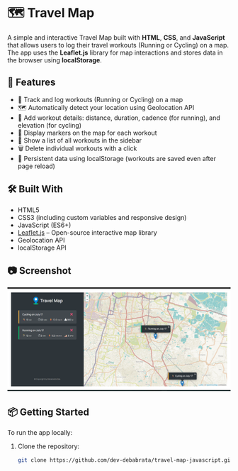 # 🗺️ Travel Map

A simple and interactive Travel Map built with **HTML**, **CSS**, and **JavaScript** that allows users to log their travel workouts (Running or Cycling) on a map. The app uses the **Leaflet.js** library for map interactions and stores data in the browser using **localStorage**.

## 🚀 Features

- 📍 Track and log workouts (Running or Cycling) on a map
- 🗺️ Automatically detect your location using Geolocation API
- 📝 Add workout details: distance, duration, cadence (for running), and elevation (for cycling)
- 📌 Display markers on the map for each workout
- 📄 Show a list of all workouts in the sidebar
- 🗑️ Delete individual workouts with a click
- 💾 Persistent data using localStorage (workouts are saved even after page reload)

## 🛠️ Built With

- HTML5
- CSS3 (including custom variables and responsive design)
- JavaScript (ES6+)
- [Leaflet.js](https://leafletjs.com/) – Open-source interactive map library
- Geolocation API
- localStorage API

## 📷 Screenshot

![Travel Map Screenshot](/image/travelMap.png) <!-- Replace with your actual screenshot file -->

## 📦 Getting Started

To run the app locally:

1. Clone the repository:
   ```bash
   git clone https://github.com/dev-debabrata/travel-map-javascript.git
   ```
